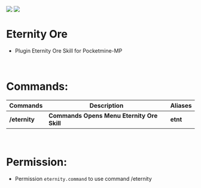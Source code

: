 [![](https://poggit.pmmp.io/shield.state/Eternity)](https://poggit.pmmp.io/p/Eternity)
<a href="https://poggit.pmmp.io/p/Eternity"><img src="https://poggit.pmmp.io/shield.state/Eternity"></a>
# Eternity Ore
- Plugin Eternity Ore Skill for Pocketmine-MP
<br>

# Commands:
| **Commands**| **Description** | **Aliases** |
| --- | --- | --- |
| **/eternity** | **Commands Opens Menu Eternity Ore Skill** | **etnt**|
<br>

# Permission:
- Permission `eternity.command` to use command /eternity
